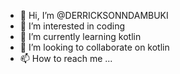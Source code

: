 - 👋 Hi, I’m @DERRICKSONNDAMBUKI
- 👀 I’m interested in coding
- 🌱 I’m currently learning kotlin
- 💞️ I’m looking to collaborate on kotlin
- 📫 How to reach me ...

<!---
DERRICKSONNDAMBUKI/DERRICKSONNDAMBUKI is a ✨ special ✨ repository because its `README.md` (this file) appears on your GitHub profile.
You can click the Preview link to take a look at your changes.
--->
